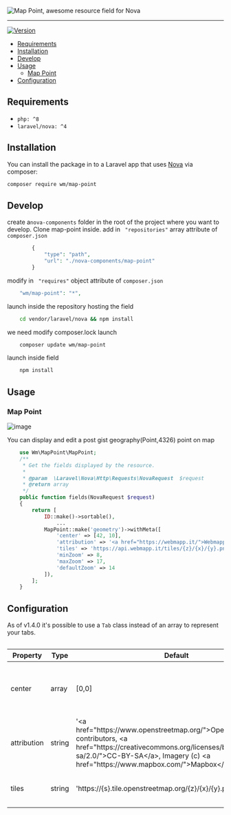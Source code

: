 ![Map Point, awesome resource field for Nova](banner.png)

---

[![Version](http://poser.pugx.org/wm/map-point/version)](https://packagist.org/packages/wm/map-point)

- [Requirements](#requirements)
- [Installation](#installation)
- [Develop](#develop)
- [Usage](#usage)
  - [Map Point](#map-point)
- [Configuration](#configuration)

## Requirements

- `php: ^8`
- `laravel/nova: ^4`

## Installation

You can install the package in to a Laravel app that uses [Nova](https://nova.laravel.com) via composer:

```bash
composer require wm/map-point
```

## Develop
create a```nova-components``` folder in the root of the project where you want to develop.
Clone map-point inside.
add  in ``` "repositories"``` array  attribute of ```composer.json```  
```php 
        {
            "type": "path",
            "url": "./nova-components/map-point"
        }
```

modify  in ``` "requires"``` object  attribute of ```composer.json```  
```php 
    "wm/map-point": "*",
```
launch inside the repository hosting the field
```bash
    cd vendor/laravel/nova && npm install
```
we need modify composer.lock 
launch
```bash
    composer update wm/map-point
```
launch inside field
```bash
    npm install
```

## Usage

### Map Point

![image](field.png)

You can display and edit a post gist geography(Point,4326) point on map

```php
    use Wm\MapPoint\MapPoint;
    /**
     * Get the fields displayed by the resource.
     *
     * @param  \Laravel\Nova\Http\Requests\NovaRequest  $request
     * @return array
     */
    public function fields(NovaRequest $request)
    {
        return [
            ID::make()->sortable(),
                ...
            MapPoint::make('geometry')->withMeta([
                'center' => [42, 10],
                'attribution' => '<a href="https://webmapp.it/">Webmapp</a> contributors',
                'tiles' => 'https://api.webmapp.it/tiles/{z}/{x}/{y}.png',
                'minZoom' => 8,
                'maxZoom' => 17,
                'defaultZoom' => 14
            ]),
        ];
    }
```
## Configuration

As of v1.4.0 it's possible to use a `Tab` class instead of an array to represent your tabs.

<div style="overflow-x:auto;">
  <table style="width: 100%">
    <thead>
      <tr>
        <th>Property</th>
        <th>Type</th>
        <th style="width: 10%;">Default</th>
        <th>Description</th>
      </tr>
    </thead>
    <tbody>
      <tr>
        <td>center</td>
        <td>array</td>
        <td>[0,0]</td>
        <td>The coordinates used to center the view of an empty map.</td>
      </tr>
      <td>attribution</td>
        <td>string</td>
        <td>'&lt;a href="https://www.openstreetmap.org/"&gt;OpenStreetMap&lt;/a&gt; contributors, &lt;a href="https://creativecommons.org/licenses/by-sa/2.0/"&gt;CC-BY-SA&lt;/a&gt;, Imagery (c) &lt;a href="https://www.mapbox.com/"&gt;Mapbox&lt;/a&gt;'</td>
        <td>The HTML content displayed as map attribution.</td>
      <tr>
        <td>tiles</td>
        <td>string</td>
        <td>'https://{s}.tile.openstreetmap.org/{z}/{x}/{y}.png'</td>
        <td>The tile URL used for the map.</td>
      </tr>
    </tbody>
  </table>
</div>
      